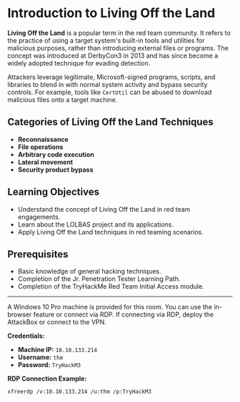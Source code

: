 # Introduction to Living Off the Land

**Living Off the Land** is a popular term in the red team community. It refers to the practice of using a target system's built-in tools and utilities for malicious purposes, rather than introducing external files or programs. The concept was introduced at DerbyCon3 in 2013 and has since become a widely adopted technique for evading detection.

Attackers leverage legitimate, Microsoft-signed programs, scripts, and libraries to blend in with normal system activity and bypass security controls. For example, tools like `CertUtil` can be abused to download malicious files onto a target machine.

## Categories of Living Off the Land Techniques

- **Reconnaissance**
- **File operations**
- **Arbitrary code execution**
- **Lateral movement**
- **Security product bypass**

## Learning Objectives

- Understand the concept of Living Off the Land in red team engagements.
- Learn about the LOLBAS project and its applications.
- Apply Living Off the Land techniques in red teaming scenarios.

## Prerequisites

- Basic knowledge of general hacking techniques.
- Completion of the Jr. Penetration Tester Learning Path.
- Completion of the TryHackMe Red Team Initial Access module.

---

A Windows 10 Pro machine is provided for this room. You can use the in-browser feature or connect via RDP. If connecting via RDP, deploy the AttackBox or connect to the VPN.

**Credentials:**

- **Machine IP:** `10.10.133.214`
- **Username:** `thm`
- **Password:** `TryHackM3`

**RDP Connection Example:**

```bash
xfreerdp /v:10.10.133.214 /u:thm /p:TryHackM3
```